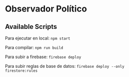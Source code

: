 # Observador Político

## Available Scripts

Para ejecutar en local: `npm start`

Para compilar: `npm run build`

Para subir a firebase: `firebase deploy`

Para subir reglas de base de datos: `firebase deploy --only firestore:rules`